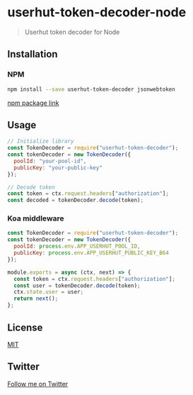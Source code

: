 # userhut-token-decoder-node

> Userhut token decoder for Node

## Installation

### NPM

```bash
npm install --save userhut-token-decoder jsonwebtoken
```

[npm package link](https://www.npmjs.com/package/userhut-token-decoder)

## Usage

```javascript
// Initialize library
const TokenDecoder = require("userhut-token-decoder");
const tokenDecoder = new TokenDecoder({
  poolId: "your-pool-id",
  publicKey: "your-public-key"
});

// Decode token
const token = ctx.request.headers["authorization"];
const decoded = tokenDecoder.decode(token);
```

### Koa middleware

```javascript
const TokenDecoder = require("userhut-token-decoder");
const tokenDecoder = new TokenDecoder({
  poolId: process.env.APP_USERHUT_POOL_ID,
  publicKey: process.env.APP_USERHUT_PUBLIC_KEY_B64
});

module.exports = async (ctx, next) => {
  const token = ctx.request.headers["authorization"];
  const user = tokenDecoder.decode(token);
  ctx.state.user = user;
  return next();
};
```

## License

[MIT](http://opensource.org/licenses/MIT)

## Twitter

[Follow me on Twitter](https://twitter.com/KrolsBjorn)
